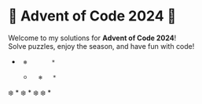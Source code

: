 # 🎄 Advent of Code 2024 🎄

Welcome to my solutions for **Advent of Code 2024**!  
Solve puzzles, enjoy the season, and have fun with code!  

   *      ❄️       *
       *       ❄️   *
  ❄️        *      ❄️
     *     ❄️
❄️           *